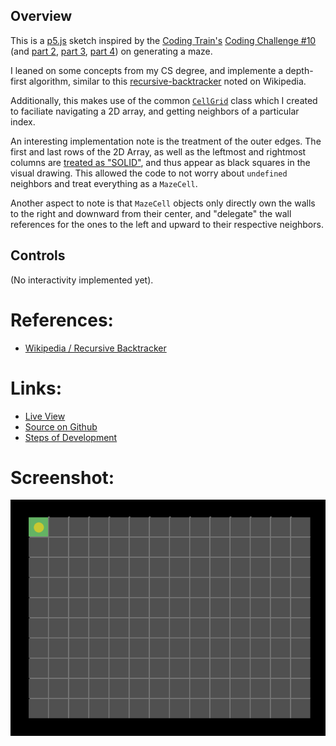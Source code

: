 ## Overview

This is a [p5.js][p5js-home] sketch inspired by the [Coding Train's][coding-train] [Coding Challenge #10][ct-challenge-10] (and [part 2][ct-challenge-10-p2], [part 3][ct-challenge-10-p3], [part 4][ct-challenge-10-p4]) on generating a maze.

I leaned on some concepts from my CS degree, and implemente a depth-first algorithm, similar to this [recursive-backtracker][wikipedia-recursive-backtracker] noted on Wikipedia.

Additionally, this makes use of the common [`CellGrid`][code-cell-grid] class which I created to faciliate navigating a 2D array, and getting neighbors of a particular index.

An interesting implementation note is the treatment of the outer edges. The first and last rows of the 2D Array, as well as the leftmost and rightmost columns are [treated as "SOLID"][code-solid-edges], and thus appear as black squares in the visual drawing. This allowed the code to not worry about `undefined` neighbors and treat everything as a `MazeCell`.

Another aspect to note is that `MazeCell` objects only directly own the walls to the right and downward from their center, and "delegate" the wall references for the ones to the left and upward to their respective neighbors.

## Controls

(No interactivity implemented yet).

# References:
* [Wikipedia / Recursive Backtracker][wikipedia-recursive-backtracker]

# Links: 

* [Live View][live-view]
* [Source on Github][source-code]
* [Steps of Development][source-pull-request]

# Screenshot:

![screenshot][screenshot-01]

[code-cell-grid]: https://github.com/brianhonohan/sketchbook/blob/master/js/models/cell_grid.js
[code-solid-edges]: https://github.com/brianhonohan/sketchbook/pull/36/commits/d45c2a33dbd929542cb049cd362b93cc19d83254#diff-3aaf45e2829e81db9f98500685d1d96fR31

[p5js-home]: http://p5js.org/
[source-code]: https://github.com/brianhonohan/sketchbook/tree/master/p5js/coding-challenges/maze-generator/
[live-view]: https://brianhonohan.com/sketchbook/p5js/coding-challenges/maze-generator/
[source-pull-request]: https://github.com/brianhonohan/sketchbook/pull/36
[screenshot-01]: ./screencapture-01.gif

[coding-train]: https://thecodingtrain.com/
[ct-challenge-10]: https://www.youtube.com/watch?v=HyK_Q5rrcr4&list=PLRqwX-V7Uu6ZiZxtDDRCi6uhfTH4FilpH&index=10
[ct-challenge-10-p2]: https://www.youtube.com/watch?v=D8UgRyRnvXU&index=11&list=PLRqwX-V7Uu6ZiZxtDDRCi6uhfTH4FilpH
[ct-challenge-10-p3]: https://www.youtube.com/watch?v=8Ju_uxJ9v44&index=12&list=PLRqwX-V7Uu6ZiZxtDDRCi6uhfTH4FilpH
[ct-challenge-10-p4]: https://www.youtube.com/watch?v=_p5IH0L63wo&index=13&list=PLRqwX-V7Uu6ZiZxtDDRCi6uhfTH4FilpH

[wikipedia-recursive-backtracker]: https://en.wikipedia.org/wiki/Maze_generation_algorithm#Depth-first_search
